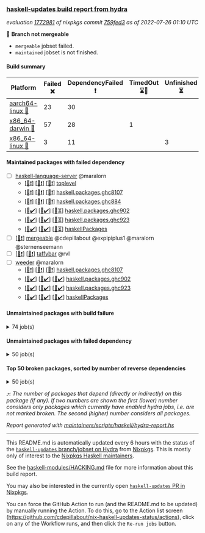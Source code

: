 ### [haskell-updates build report from hydra](https://hydra.nixos.org/jobset/nixpkgs/haskell-updates)
*evaluation [1772981](https://hydra.nixos.org/eval/1772981) of nixpkgs commit [759fed3](https://github.com/NixOS/nixpkgs/commits/759fed34c0edd7749d394534a5bd1a7f5f8ff9f7) as of 2022-07-26 01:10 UTC*

:red_circle: **Branch not mergeable**
  * `mergeable` jobset failed.
  * `maintained` jobset is not finished.

#### Build summary

 | Platform | Failed :x: | DependencyFailed :heavy_exclamation_mark: | TimedOut :hourglass::no_entry_sign: | Unfinished :hourglass_flowing_sand: | Success :heavy_check_mark: | 
 | --- | --- | --- | --- | --- | --- | 
 | [aarch64-linux :iphone:](https://hydra.nixos.org/eval/1772981?filter=.aarch64-linux) | 23 | 30 |  |  | 6320 | 
 | [x86_64-darwin :apple:](https://hydra.nixos.org/eval/1772981?filter=.x86_64-darwin) | 57 | 28 | 1 |  | 6230 | 
 | [x86_64-linux :penguin:](https://hydra.nixos.org/eval/1772981?filter=.x86_64-linux) | 3 | 11 |  | 3 | 6391 | 
#### Maintained packages with failed dependency
- [ ] [haskell-language-server](https://hydra.nixos.org/eval/1772981?filter=haskell-language-server) @maralorn
  - [[:iphone::heavy_exclamation_mark:]](https://hydra.nixos.org/build/185060443) [[:apple::heavy_exclamation_mark:]](https://hydra.nixos.org/build/185060160) [[:penguin::heavy_exclamation_mark:]](https://hydra.nixos.org/build/185232062) [toplevel](https://hydra.nixos.org/eval/1772981?filter=haskell-language-server)
  - [[:iphone::heavy_exclamation_mark:]](https://hydra.nixos.org/build/185060623) [[:apple::heavy_exclamation_mark:]](https://hydra.nixos.org/build/185060091) [[:penguin::heavy_exclamation_mark:]](https://hydra.nixos.org/build/185232065) [haskell.packages.ghc8107](https://hydra.nixos.org/eval/1772981?filter=haskell.packages.ghc8107.haskell-language-server)
  - [[:iphone::heavy_exclamation_mark:]](https://hydra.nixos.org/build/185060070) [[:apple::heavy_exclamation_mark:]](https://hydra.nixos.org/build/185060086) [[:penguin::heavy_exclamation_mark:]](https://hydra.nixos.org/build/185232063) [haskell.packages.ghc884](https://hydra.nixos.org/eval/1772981?filter=haskell.packages.ghc884.haskell-language-server)
  - [[:iphone::heavy_check_mark:]](https://hydra.nixos.org/build/185060556) [[:apple::heavy_check_mark:]](https://hydra.nixos.org/build/185060280) [[:penguin::hourglass_flowing_sand:]](https://hydra.nixos.org/build/185232070) [haskell.packages.ghc902](https://hydra.nixos.org/eval/1772981?filter=haskell.packages.ghc902.haskell-language-server)
  - [[:iphone::heavy_check_mark:]](https://hydra.nixos.org/build/185060247) [[:apple::heavy_check_mark:]](https://hydra.nixos.org/build/185060106) [[:penguin::hourglass_flowing_sand:]](https://hydra.nixos.org/build/185232069) [haskell.packages.ghc923](https://hydra.nixos.org/eval/1772981?filter=haskell.packages.ghc923.haskell-language-server)
  - [[:iphone::heavy_check_mark:]](https://hydra.nixos.org/build/185060254) [[:apple::heavy_check_mark:]](https://hydra.nixos.org/build/185060650) [[:penguin::hourglass_flowing_sand:]](https://hydra.nixos.org/build/185232068) [haskellPackages](https://hydra.nixos.org/eval/1772981?filter=haskellPackages.haskell-language-server)
- [ ] [[:penguin::heavy_exclamation_mark:]](https://hydra.nixos.org/build/185232064) [mergeable](https://hydra.nixos.org/eval/1772981?filter=mergeable) @cdepillabout @expipiplus1 @maralorn @sternenseemann
- [ ] [[:iphone::heavy_exclamation_mark:]](https://hydra.nixos.org/build/185060416) [[:penguin::heavy_exclamation_mark:]](https://hydra.nixos.org/build/185060194) [taffybar](https://hydra.nixos.org/eval/1772981?filter=taffybar) @rvl
- [ ] [weeder](https://hydra.nixos.org/eval/1772981?filter=weeder) @maralorn
  - [[:iphone::heavy_exclamation_mark:]](https://hydra.nixos.org/build/185060152) [[:apple::heavy_exclamation_mark:]](https://hydra.nixos.org/build/185060063) [[:penguin::heavy_exclamation_mark:]](https://hydra.nixos.org/build/185060555) [haskell.packages.ghc8107](https://hydra.nixos.org/eval/1772981?filter=haskell.packages.ghc8107.weeder)
  - [[:iphone::heavy_check_mark:]](https://hydra.nixos.org/build/185060529) [[:apple::heavy_check_mark:]](https://hydra.nixos.org/build/185060516) [[:penguin::heavy_check_mark:]](https://hydra.nixos.org/build/185060320) [haskell.packages.ghc902](https://hydra.nixos.org/eval/1772981?filter=haskell.packages.ghc902.weeder)
  - [[:iphone::heavy_check_mark:]](https://hydra.nixos.org/build/185060512) [[:apple::heavy_check_mark:]](https://hydra.nixos.org/build/185060044) [[:penguin::heavy_check_mark:]](https://hydra.nixos.org/build/185060257) [haskell.packages.ghc923](https://hydra.nixos.org/eval/1772981?filter=haskell.packages.ghc923.weeder)
  - [[:iphone::heavy_check_mark:]](https://hydra.nixos.org/build/185060197) [[:apple::heavy_check_mark:]](https://hydra.nixos.org/build/185060276) [[:penguin::heavy_check_mark:]](https://hydra.nixos.org/build/185060541) [haskellPackages](https://hydra.nixos.org/eval/1772981?filter=haskellPackages.weeder)
#### Unmaintained packages with build failure
<details><summary>74 job(s) </summary>

- [ ] [[:iphone::heavy_check_mark:]](https://hydra.nixos.org/build/184533745) [[:apple::x:]](https://hydra.nixos.org/build/184523330) [[:penguin::heavy_check_mark:]](https://hydra.nixos.org/build/184525895) [haskellPackages.di-core](https://hydra.nixos.org/eval/1772981?filter=haskellPackages.di-core)  :arrow_heading_up: 8 | 11
- [ ] [[:iphone::x:]](https://hydra.nixos.org/build/184882668) [[:apple::x:]](https://hydra.nixos.org/build/184883030) [[:penguin::x:]](https://hydra.nixos.org/build/184882965) [haskellPackages.Spock-core](https://hydra.nixos.org/eval/1772981?filter=haskellPackages.Spock-core)  :arrow_heading_up: 6 | 11
- [ ] [[:iphone::x:]](https://hydra.nixos.org/build/184520142) [[:apple::heavy_check_mark:]](https://hydra.nixos.org/build/184517747) [[:penguin::heavy_check_mark:]](https://hydra.nixos.org/build/184521861) [haskellPackages.OrderedBits](https://hydra.nixos.org/eval/1772981?filter=haskellPackages.OrderedBits)  :arrow_heading_up: 5 | 36
- [ ] [[:iphone::heavy_check_mark:]](https://hydra.nixos.org/build/184520508) [[:apple::x:]](https://hydra.nixos.org/build/184517821) [[:penguin::heavy_check_mark:]](https://hydra.nixos.org/build/184525846) [haskellPackages.zip](https://hydra.nixos.org/eval/1772981?filter=haskellPackages.zip)  :arrow_heading_up: 5 | 11
- [ ] [[:iphone::x:]](https://hydra.nixos.org/build/184527223) [[:apple::heavy_check_mark:]](https://hydra.nixos.org/build/184530624) [[:penguin::heavy_check_mark:]](https://hydra.nixos.org/build/184531912) [haskellPackages.hw-json-simd](https://hydra.nixos.org/eval/1772981?filter=haskellPackages.hw-json-simd)  :arrow_heading_up: 2 | 8
- [ ] [[:iphone::x:]](https://hydra.nixos.org/build/184523418) [[:apple::heavy_check_mark:]](https://hydra.nixos.org/build/184522611) [[:penguin::heavy_check_mark:]](https://hydra.nixos.org/build/184526811) [haskellPackages.hw-simd](https://hydra.nixos.org/eval/1772981?filter=haskellPackages.hw-simd)  :arrow_heading_up: 2 | 8
- [ ] [[:iphone::x:]](https://hydra.nixos.org/build/184882427) [[:apple::x:]](https://hydra.nixos.org/build/184882052) [[:penguin::heavy_check_mark:]](https://hydra.nixos.org/build/184882016) [haskellPackages.quic](https://hydra.nixos.org/eval/1772981?filter=haskellPackages.quic)  :arrow_heading_up: 2 | 2
- [ ] [[:iphone::x:]](https://hydra.nixos.org/build/184535218) [[:apple::heavy_check_mark:]](https://hydra.nixos.org/build/184521799) [[:penguin::heavy_check_mark:]](https://hydra.nixos.org/build/184536111) [haskellPackages.freetype2](https://hydra.nixos.org/eval/1772981?filter=haskellPackages.freetype2)  :arrow_heading_up: 1 | 8
- [ ] [[:iphone::x:]](https://hydra.nixos.org/build/184520983) [[:apple::heavy_check_mark:]](https://hydra.nixos.org/build/184526911) [[:penguin::heavy_check_mark:]](https://hydra.nixos.org/build/184534592) [haskellPackages.long-double](https://hydra.nixos.org/eval/1772981?filter=haskellPackages.long-double)  :arrow_heading_up: 1 | 2
- [ ] [[:iphone::x:]](https://hydra.nixos.org/build/184535658) [[:apple::x:]](https://hydra.nixos.org/build/184524859) [[:penguin::heavy_check_mark:]](https://hydra.nixos.org/build/184518152) [haskellPackages.easytensor](https://hydra.nixos.org/eval/1772981?filter=haskellPackages.easytensor)  :arrow_heading_up: 1 | 1
- [ ] [[:iphone::x:]](https://hydra.nixos.org/build/184527064) [[:apple::heavy_check_mark:]](https://hydra.nixos.org/build/184520065) [[:penguin::heavy_check_mark:]](https://hydra.nixos.org/build/184535245) [haskellPackages.nlopt-haskell](https://hydra.nixos.org/eval/1772981?filter=haskellPackages.nlopt-haskell)  :arrow_heading_up: 1 | 1
- [ ] [[:iphone::heavy_check_mark:]](https://hydra.nixos.org/build/184882213) [[:apple::x:]](https://hydra.nixos.org/build/184882925) [[:penguin::heavy_check_mark:]](https://hydra.nixos.org/build/184882570) [haskellPackages.sequence-formats](https://hydra.nixos.org/eval/1772981?filter=haskellPackages.sequence-formats)  :arrow_heading_up: 1 | 1
- [ ] [[:iphone::x:]](https://hydra.nixos.org/build/184520791) [[:apple::heavy_check_mark:]](https://hydra.nixos.org/build/184520035) [[:penguin::heavy_check_mark:]](https://hydra.nixos.org/build/184525837) [haskellPackages.swisstable](https://hydra.nixos.org/eval/1772981?filter=haskellPackages.swisstable)  :arrow_heading_up: 1 | 1
- [ ] [[:iphone::x:]](https://hydra.nixos.org/build/184530498) [[:apple::heavy_check_mark:]](https://hydra.nixos.org/build/184529627) [[:penguin::heavy_check_mark:]](https://hydra.nixos.org/build/184517810) [haskellPackages.unicode-properties](https://hydra.nixos.org/eval/1772981?filter=haskellPackages.unicode-properties)  :arrow_heading_up: 1 | 1
- [ ] [[:iphone::x:]](https://hydra.nixos.org/build/184529382) [[:apple::heavy_check_mark:]](https://hydra.nixos.org/build/184533091) [[:penguin::heavy_check_mark:]](https://hydra.nixos.org/build/184532999) [haskellPackages.flatparse](https://hydra.nixos.org/eval/1772981?filter=haskellPackages.flatparse)  :arrow_heading_up: 0 | 7
- [ ] [[:iphone::heavy_check_mark:]](https://hydra.nixos.org/build/184531753) [[:apple::x:]](https://hydra.nixos.org/build/184529285) [[:penguin::heavy_check_mark:]](https://hydra.nixos.org/build/184535384) [haskellPackages.PyF](https://hydra.nixos.org/eval/1772981?filter=haskellPackages.PyF)  :arrow_heading_up: 0 | 4
- [ ] [[:iphone::heavy_check_mark:]](https://hydra.nixos.org/build/184526463) [[:apple::x:]](https://hydra.nixos.org/build/184527023) [[:penguin::heavy_check_mark:]](https://hydra.nixos.org/build/184536697) [haskellPackages.hmidi](https://hydra.nixos.org/eval/1772981?filter=haskellPackages.hmidi)  :arrow_heading_up: 0 | 4
- [ ] [[:iphone::heavy_check_mark:]](https://hydra.nixos.org/build/184536795) [[:apple::x:]](https://hydra.nixos.org/build/184520017) [[:penguin::heavy_check_mark:]](https://hydra.nixos.org/build/184520746) [haskellPackages.posix-socket](https://hydra.nixos.org/eval/1772981?filter=haskellPackages.posix-socket)  :arrow_heading_up: 0 | 2
- [ ] [[:iphone::heavy_check_mark:]](https://hydra.nixos.org/build/185060336) [[:apple::x:]](https://hydra.nixos.org/build/185060244) [[:penguin::heavy_check_mark:]](https://hydra.nixos.org/build/185060287) [haskellPackages.gi-gdkx11](https://hydra.nixos.org/eval/1772981?filter=haskellPackages.gi-gdkx11)  :arrow_heading_up: 0 | 1
- [ ] [[:iphone::heavy_check_mark:]](https://hydra.nixos.org/build/184533916) [[:apple::x:]](https://hydra.nixos.org/build/184523994) [[:penguin::heavy_check_mark:]](https://hydra.nixos.org/build/184534723) [haskellPackages.hamid](https://hydra.nixos.org/eval/1772981?filter=haskellPackages.hamid)  :arrow_heading_up: 0 | 1
- [ ] [[:iphone::x:]](https://hydra.nixos.org/build/184882719) [[:apple::x:]](https://hydra.nixos.org/build/184882233) [[:penguin::x:]](https://hydra.nixos.org/build/184882950) [haskellPackages.hasql-dynamic-statements](https://hydra.nixos.org/eval/1772981?filter=haskellPackages.hasql-dynamic-statements)  :arrow_heading_up: 0 | 1
- [ ] [[:iphone::heavy_check_mark:]](https://hydra.nixos.org/build/184525066) [[:apple::x:]](https://hydra.nixos.org/build/184524742) [[:penguin::heavy_check_mark:]](https://hydra.nixos.org/build/184522115) [haskellPackages.hmatrix-morpheus](https://hydra.nixos.org/eval/1772981?filter=haskellPackages.hmatrix-morpheus)  :arrow_heading_up: 0 | 1
- [ ] [[:iphone::heavy_check_mark:]](https://hydra.nixos.org/build/184523006) [[:apple::x:]](https://hydra.nixos.org/build/184528416) [[:penguin::heavy_check_mark:]](https://hydra.nixos.org/build/184535495) [haskellPackages.huckleberry](https://hydra.nixos.org/eval/1772981?filter=haskellPackages.huckleberry)  :arrow_heading_up: 0 | 1
- [ ] [[:iphone::heavy_check_mark:]](https://hydra.nixos.org/build/184522410) [[:apple::x:]](https://hydra.nixos.org/build/184522125) [[:penguin::heavy_check_mark:]](https://hydra.nixos.org/build/184531242) [haskellPackages.openal-ffi](https://hydra.nixos.org/eval/1772981?filter=haskellPackages.openal-ffi)  :arrow_heading_up: 0 | 1
- [ ] [[:iphone::x:]](https://hydra.nixos.org/build/184521292) [[:apple::heavy_check_mark:]](https://hydra.nixos.org/build/184524400) [[:penguin::heavy_check_mark:]](https://hydra.nixos.org/build/184525263) [haskellPackages.picosat](https://hydra.nixos.org/eval/1772981?filter=haskellPackages.picosat)  :arrow_heading_up: 0 | 1
- [ ] [[:iphone::heavy_check_mark:]](https://hydra.nixos.org/build/184526493) [[:apple::x:]](https://hydra.nixos.org/build/184519127) [[:penguin::heavy_check_mark:]](https://hydra.nixos.org/build/184528507) [haskellPackages.select](https://hydra.nixos.org/eval/1772981?filter=haskellPackages.select)  :arrow_heading_up: 0 | 1
- [ ] [[:iphone::heavy_check_mark:]](https://hydra.nixos.org/build/184527909) [[:apple::x:]](https://hydra.nixos.org/build/184519864) [[:penguin::heavy_check_mark:]](https://hydra.nixos.org/build/184528259) [haskellPackages.sysinfo](https://hydra.nixos.org/eval/1772981?filter=haskellPackages.sysinfo)  :arrow_heading_up: 0 | 1
- [ ] [[:iphone::heavy_check_mark:]](https://hydra.nixos.org/build/184530526) [[:apple::x:]](https://hydra.nixos.org/build/184533089) [[:penguin::heavy_check_mark:]](https://hydra.nixos.org/build/184536207) [haskellPackages.FractalArt](https://hydra.nixos.org/eval/1772981?filter=haskellPackages.FractalArt) 
- [ ] [[:iphone::x:]](https://hydra.nixos.org/build/184525037) [[:apple::heavy_check_mark:]](https://hydra.nixos.org/build/184528211) [[:penguin::heavy_check_mark:]](https://hydra.nixos.org/build/184521784) [haskellPackages.HsASA](https://hydra.nixos.org/eval/1772981?filter=haskellPackages.HsASA) 
- [ ] [[:iphone::heavy_check_mark:]](https://hydra.nixos.org/build/184524347) [[:apple::x:]](https://hydra.nixos.org/build/184517908) [[:penguin::heavy_check_mark:]](https://hydra.nixos.org/build/184522627) [haskellPackages.chiphunk](https://hydra.nixos.org/eval/1772981?filter=haskellPackages.chiphunk) 
- [ ] [[:iphone::x:]](https://hydra.nixos.org/build/184520594) [[:apple::heavy_check_mark:]](https://hydra.nixos.org/build/184531984) [[:penguin::heavy_check_mark:]](https://hydra.nixos.org/build/184531185) [haskellPackages.comfort-fftw](https://hydra.nixos.org/eval/1772981?filter=haskellPackages.comfort-fftw) 
- [ ] [[:iphone::heavy_check_mark:]](https://hydra.nixos.org/build/184519552) [[:apple::x:]](https://hydra.nixos.org/build/184534865) [[:penguin::heavy_check_mark:]](https://hydra.nixos.org/build/184534271) [haskellPackages.diskhash](https://hydra.nixos.org/eval/1772981?filter=haskellPackages.diskhash) 
- [ ] [[:iphone::heavy_check_mark:]](https://hydra.nixos.org/build/185060410) [[:apple::x:]](https://hydra.nixos.org/build/185060602) [[:penguin::heavy_check_mark:]](https://hydra.nixos.org/build/185060239) [haskellPackages.epub-tools](https://hydra.nixos.org/eval/1772981?filter=haskellPackages.epub-tools) 
- [ ] [[:iphone::heavy_check_mark:]](https://hydra.nixos.org/build/184529758) [[:apple::x:]](https://hydra.nixos.org/build/184534759) [[:penguin::heavy_check_mark:]](https://hydra.nixos.org/build/184535503) [haskellPackages.fudgets](https://hydra.nixos.org/eval/1772981?filter=haskellPackages.fudgets) 
- [ ] [[:iphone::heavy_check_mark:]](https://hydra.nixos.org/build/184529230) [[:apple::x:]](https://hydra.nixos.org/build/184531888) [[:penguin::heavy_check_mark:]](https://hydra.nixos.org/build/184521765) [haskellPackages.gerrit](https://hydra.nixos.org/eval/1772981?filter=haskellPackages.gerrit) 
- [ ] [[:iphone::heavy_check_mark:]](https://hydra.nixos.org/build/184524077) [[:apple::x:]](https://hydra.nixos.org/build/184525167) [[:penguin::heavy_check_mark:]](https://hydra.nixos.org/build/184527915) [haskellPackages.ghc-gc-hook](https://hydra.nixos.org/eval/1772981?filter=haskellPackages.ghc-gc-hook) 
- [ ] [[:apple::x:]](https://hydra.nixos.org/build/185060459) [haskellPackages.gi-gtkosxapplication](https://hydra.nixos.org/eval/1772981?filter=haskellPackages.gi-gtkosxapplication) 
- [ ] [[:iphone::x:]](https://hydra.nixos.org/build/184518092) [[:penguin::heavy_check_mark:]](https://hydra.nixos.org/build/184534398) [haskellPackages.gnome-keyring](https://hydra.nixos.org/eval/1772981?filter=haskellPackages.gnome-keyring) 
- [ ] [[:apple::x:]](https://hydra.nixos.org/build/184527085) [haskellPackages.gtk-mac-integration](https://hydra.nixos.org/eval/1772981?filter=haskellPackages.gtk-mac-integration) 
- [ ] [[:iphone::heavy_check_mark:]](https://hydra.nixos.org/build/184529980) [[:apple::x:]](https://hydra.nixos.org/build/184529366) [[:penguin::heavy_check_mark:]](https://hydra.nixos.org/build/184518402) [haskellPackages.gtk-traymanager](https://hydra.nixos.org/eval/1772981?filter=haskellPackages.gtk-traymanager) 
- [ ] [[:apple::x:]](https://hydra.nixos.org/build/184523845) [haskellPackages.gtk3-mac-integration](https://hydra.nixos.org/eval/1772981?filter=haskellPackages.gtk3-mac-integration) 
- [ ] [[:iphone::heavy_check_mark:]](https://hydra.nixos.org/build/184523214) [[:apple::x:]](https://hydra.nixos.org/build/184522521) [[:penguin::heavy_check_mark:]](https://hydra.nixos.org/build/184520671) [haskellPackages.hid](https://hydra.nixos.org/eval/1772981?filter=haskellPackages.hid) 
- [ ] [[:iphone::heavy_check_mark:]](https://hydra.nixos.org/build/185060362) [[:apple::x:]](https://hydra.nixos.org/build/185060038) [[:penguin::heavy_check_mark:]](https://hydra.nixos.org/build/185060474) [haskellPackages.highlight](https://hydra.nixos.org/eval/1772981?filter=haskellPackages.highlight) 
- [ ] [[:iphone::heavy_check_mark:]](https://hydra.nixos.org/build/184534355) [[:apple::x:]](https://hydra.nixos.org/build/184529070) [[:penguin::heavy_check_mark:]](https://hydra.nixos.org/build/184534902) [haskellPackages.hinotify-conduit](https://hydra.nixos.org/eval/1772981?filter=haskellPackages.hinotify-conduit) 
- [ ] [[:iphone::heavy_check_mark:]](https://hydra.nixos.org/build/184535586) [[:apple::x:]](https://hydra.nixos.org/build/184525054) [[:penguin::heavy_check_mark:]](https://hydra.nixos.org/build/184530645) [haskellPackages.hsshellscript](https://hydra.nixos.org/eval/1772981?filter=haskellPackages.hsshellscript) 
- [ ] [[:iphone::heavy_check_mark:]](https://hydra.nixos.org/build/184520050) [[:apple::x:]](https://hydra.nixos.org/build/184528939) [[:penguin::heavy_check_mark:]](https://hydra.nixos.org/build/184532014) [haskellPackages.hssourceinfo](https://hydra.nixos.org/eval/1772981?filter=haskellPackages.hssourceinfo) 
- [ ] [[:iphone::heavy_check_mark:]](https://hydra.nixos.org/build/184532059) [[:apple::x:]](https://hydra.nixos.org/build/184523761) [[:penguin::heavy_check_mark:]](https://hydra.nixos.org/build/184518478) [haskellPackages.interprocess](https://hydra.nixos.org/eval/1772981?filter=haskellPackages.interprocess) 
- [ ] [[:iphone::heavy_check_mark:]](https://hydra.nixos.org/build/184535422) [[:apple::x:]](https://hydra.nixos.org/build/184523190) [[:penguin::heavy_check_mark:]](https://hydra.nixos.org/build/184534635) [haskellPackages.ipcvar](https://hydra.nixos.org/eval/1772981?filter=haskellPackages.ipcvar) 
- [ ] [[:iphone::x:]](https://hydra.nixos.org/build/184530299) [[:apple::heavy_check_mark:]](https://hydra.nixos.org/build/184534572) [[:penguin::heavy_check_mark:]](https://hydra.nixos.org/build/184530403) [haskellPackages.jammittools](https://hydra.nixos.org/eval/1772981?filter=haskellPackages.jammittools) 
- [ ] [[:apple::x:]](https://hydra.nixos.org/build/184528755) [haskellPackages.kqueue](https://hydra.nixos.org/eval/1772981?filter=haskellPackages.kqueue) 
- [ ] [[:iphone::heavy_check_mark:]](https://hydra.nixos.org/build/184525385) [[:apple::x:]](https://hydra.nixos.org/build/184529277) [[:penguin::heavy_check_mark:]](https://hydra.nixos.org/build/184536532) [haskellPackages.linux-framebuffer](https://hydra.nixos.org/eval/1772981?filter=haskellPackages.linux-framebuffer) 
- [ ] [[:iphone::heavy_check_mark:]](https://hydra.nixos.org/build/184527703) [[:apple::x:]](https://hydra.nixos.org/build/184525760) [[:penguin::heavy_check_mark:]](https://hydra.nixos.org/build/184528641) [haskellPackages.mediawiki2latex](https://hydra.nixos.org/eval/1772981?filter=haskellPackages.mediawiki2latex) 
- [ ] [[:iphone::heavy_check_mark:]](https://hydra.nixos.org/build/184530854) [[:apple::x:]](https://hydra.nixos.org/build/184531427) [[:penguin::heavy_check_mark:]](https://hydra.nixos.org/build/184518055) [haskellPackages.memfd](https://hydra.nixos.org/eval/1772981?filter=haskellPackages.memfd) 
- [ ] [[:iphone::heavy_check_mark:]](https://hydra.nixos.org/build/184524879) [[:apple::x:]](https://hydra.nixos.org/build/184526652) [[:penguin::heavy_check_mark:]](https://hydra.nixos.org/build/184526003) [haskellPackages.mercury-api](https://hydra.nixos.org/eval/1772981?filter=haskellPackages.mercury-api) 
- [ ] [[:iphone::heavy_check_mark:]](https://hydra.nixos.org/build/184518065) [[:apple::x:]](https://hydra.nixos.org/build/184526984) [[:penguin::heavy_check_mark:]](https://hydra.nixos.org/build/184518350) [haskellPackages.nano-cryptr](https://hydra.nixos.org/eval/1772981?filter=haskellPackages.nano-cryptr) 
- [ ] [[:iphone::heavy_check_mark:]](https://hydra.nixos.org/build/184882930) [[:apple::x:]](https://hydra.nixos.org/build/184882657) [[:penguin::heavy_check_mark:]](https://hydra.nixos.org/build/184882396) [haskellPackages.persistent-pagination](https://hydra.nixos.org/eval/1772981?filter=haskellPackages.persistent-pagination) 
- [ ] [[:iphone::x:]](https://hydra.nixos.org/build/184883249) [[:apple::x:]](https://hydra.nixos.org/build/184882174) [[:penguin::x:]](https://hydra.nixos.org/build/184882848) [haskellPackages.persistent-stm](https://hydra.nixos.org/eval/1772981?filter=haskellPackages.persistent-stm) 
- [ ] [[:iphone::heavy_check_mark:]](https://hydra.nixos.org/build/185060113) [[:apple::x:]](https://hydra.nixos.org/build/185060430) [[:penguin::heavy_check_mark:]](https://hydra.nixos.org/build/185060340) [haskellPackages.phatsort](https://hydra.nixos.org/eval/1772981?filter=haskellPackages.phatsort) 
- [ ] [[:iphone::heavy_check_mark:]](https://hydra.nixos.org/build/184533650) [[:apple::x:]](https://hydra.nixos.org/build/184525129) [[:penguin::heavy_check_mark:]](https://hydra.nixos.org/build/184520759) [haskellPackages.ping-wrapper](https://hydra.nixos.org/eval/1772981?filter=haskellPackages.ping-wrapper) 
- [ ] [[:iphone::heavy_check_mark:]](https://hydra.nixos.org/build/184535488) [[:apple::x:]](https://hydra.nixos.org/build/184535546) [[:penguin::heavy_check_mark:]](https://hydra.nixos.org/build/184532415) [haskellPackages.posix-timer](https://hydra.nixos.org/eval/1772981?filter=haskellPackages.posix-timer) 
- [ ] [[:iphone::heavy_check_mark:]](https://hydra.nixos.org/build/184520655) [[:apple::x:]](https://hydra.nixos.org/build/184532504) [[:penguin::heavy_check_mark:]](https://hydra.nixos.org/build/184522191) [haskellPackages.pthread](https://hydra.nixos.org/eval/1772981?filter=haskellPackages.pthread) 
- [ ] [[:iphone::heavy_check_mark:]](https://hydra.nixos.org/build/184882662) [[:apple::x:]](https://hydra.nixos.org/build/184881992) [[:penguin::heavy_check_mark:]](https://hydra.nixos.org/build/184882445) [haskellPackages.reserve](https://hydra.nixos.org/eval/1772981?filter=haskellPackages.reserve) 
- [ ] [[:iphone::x:]](https://hydra.nixos.org/build/184522922) [[:apple::heavy_check_mark:]](https://hydra.nixos.org/build/184532702) [[:penguin::heavy_check_mark:]](https://hydra.nixos.org/build/184530166) [haskellPackages.risc386](https://hydra.nixos.org/eval/1772981?filter=haskellPackages.risc386) 
- [ ] [[:iphone::heavy_check_mark:]](https://hydra.nixos.org/build/184527238) [[:apple::x:]](https://hydra.nixos.org/build/184534038) [[:penguin::heavy_check_mark:]](https://hydra.nixos.org/build/184524225) [haskellPackages.sfml-audio](https://hydra.nixos.org/eval/1772981?filter=haskellPackages.sfml-audio) 
- [ ] [[:iphone::heavy_check_mark:]](https://hydra.nixos.org/build/184525803) [[:apple::x:]](https://hydra.nixos.org/build/184521262) [[:penguin::heavy_check_mark:]](https://hydra.nixos.org/build/184527151) [haskellPackages.shared-memory](https://hydra.nixos.org/eval/1772981?filter=haskellPackages.shared-memory) 
- [ ] [[:iphone::heavy_check_mark:]](https://hydra.nixos.org/build/184534156) [[:apple::x:]](https://hydra.nixos.org/build/184525254) [[:penguin::heavy_check_mark:]](https://hydra.nixos.org/build/184534328) [haskellPackages.skews](https://hydra.nixos.org/eval/1772981?filter=haskellPackages.skews) 
- [ ] [[:iphone::x:]](https://hydra.nixos.org/build/184521760) [[:apple::x:]](https://hydra.nixos.org/build/184527336) [[:penguin::heavy_check_mark:]](https://hydra.nixos.org/build/184529119) [haskellPackages.slugify](https://hydra.nixos.org/eval/1772981?filter=haskellPackages.slugify) 
- [ ] [[:iphone::heavy_check_mark:]](https://hydra.nixos.org/build/184519012) [[:apple::x:]](https://hydra.nixos.org/build/184531416) [[:penguin::heavy_check_mark:]](https://hydra.nixos.org/build/184528532) [haskellPackages.tailfile-hinotify](https://hydra.nixos.org/eval/1772981?filter=haskellPackages.tailfile-hinotify) 
- [ ] [[:iphone::x:]](https://hydra.nixos.org/build/184531197) [[:apple::heavy_check_mark:]](https://hydra.nixos.org/build/184534864) [[:penguin::heavy_check_mark:]](https://hydra.nixos.org/build/184526408) [haskellPackages.wiringPi](https://hydra.nixos.org/eval/1772981?filter=haskellPackages.wiringPi) 
- [ ] [[:iphone::x:]](https://hydra.nixos.org/build/184527192) [[:apple::heavy_check_mark:]](https://hydra.nixos.org/build/184531680) [[:penguin::heavy_check_mark:]](https://hydra.nixos.org/build/184523416) [haskellPackages.x86-64bit](https://hydra.nixos.org/eval/1772981?filter=haskellPackages.x86-64bit) 
- [ ] [[:iphone::heavy_check_mark:]](https://hydra.nixos.org/build/184531459) [[:apple::x:]](https://hydra.nixos.org/build/184532712) [[:penguin::heavy_check_mark:]](https://hydra.nixos.org/build/184517882) [haskellPackages.xmonad-utils](https://hydra.nixos.org/eval/1772981?filter=haskellPackages.xmonad-utils) 
- [ ] [[:iphone::heavy_check_mark:]](https://hydra.nixos.org/build/184522751) [[:apple::x:]](https://hydra.nixos.org/build/184527292) [[:penguin::heavy_check_mark:]](https://hydra.nixos.org/build/184533651) [haskellPackages.yoga](https://hydra.nixos.org/eval/1772981?filter=haskellPackages.yoga) 
- [ ] [[:iphone::heavy_check_mark:]](https://hydra.nixos.org/build/184530633) [[:apple::x:]](https://hydra.nixos.org/build/184536369) [[:penguin::heavy_check_mark:]](https://hydra.nixos.org/build/184530896) [haskellPackages.zot](https://hydra.nixos.org/eval/1772981?filter=haskellPackages.zot) 
- [ ] [[:iphone::heavy_check_mark:]](https://hydra.nixos.org/build/184525620) [[:apple::x:]](https://hydra.nixos.org/build/184525778) [[:penguin::heavy_check_mark:]](https://hydra.nixos.org/build/184536251) [haskellPackages.zxcvbn-c](https://hydra.nixos.org/eval/1772981?filter=haskellPackages.zxcvbn-c) 
</details>

#### Unmaintained packages with failed dependency
<details><summary>50 job(s) </summary>

- [ ] [[:iphone::heavy_check_mark:]](https://hydra.nixos.org/build/184517338) [[:apple::heavy_exclamation_mark:]](https://hydra.nixos.org/build/184521184) [[:penguin::heavy_check_mark:]](https://hydra.nixos.org/build/184534704) [haskellPackages.di-handle](https://hydra.nixos.org/eval/1772981?filter=haskellPackages.di-handle)  :arrow_heading_up: 6 | 9
- [ ] [[:iphone::heavy_check_mark:]](https://hydra.nixos.org/build/184531388) [[:apple::heavy_exclamation_mark:]](https://hydra.nixos.org/build/184518811) [[:penguin::heavy_check_mark:]](https://hydra.nixos.org/build/184535748) [haskellPackages.di-monad](https://hydra.nixos.org/eval/1772981?filter=haskellPackages.di-monad)  :arrow_heading_up: 6 | 9
- [ ] [[:iphone::heavy_check_mark:]](https://hydra.nixos.org/build/184521757) [[:apple::heavy_exclamation_mark:]](https://hydra.nixos.org/build/184532478) [[:penguin::heavy_check_mark:]](https://hydra.nixos.org/build/184522886) [haskellPackages.di-df1](https://hydra.nixos.org/eval/1772981?filter=haskellPackages.di-df1)  :arrow_heading_up: 5 | 8
- [ ] [[:iphone::heavy_exclamation_mark:]](https://hydra.nixos.org/build/184881949) [[:apple::heavy_check_mark:]](https://hydra.nixos.org/build/184883171) [[:penguin::heavy_check_mark:]](https://hydra.nixos.org/build/184881785) [haskellPackages.PrimitiveArray](https://hydra.nixos.org/eval/1772981?filter=haskellPackages.PrimitiveArray)  :arrow_heading_up: 4 | 35
- [ ] [[:iphone::heavy_check_mark:]](https://hydra.nixos.org/build/184521022) [[:apple::heavy_exclamation_mark:]](https://hydra.nixos.org/build/184533861) [[:penguin::heavy_check_mark:]](https://hydra.nixos.org/build/184530746) [haskellPackages.xlsx](https://hydra.nixos.org/eval/1772981?filter=haskellPackages.xlsx)  :arrow_heading_up: 4 | 6
- [ ] [[:iphone::heavy_exclamation_mark:]](https://hydra.nixos.org/build/184882242) [[:apple::heavy_check_mark:]](https://hydra.nixos.org/build/184881883) [[:penguin::heavy_check_mark:]](https://hydra.nixos.org/build/184882361) [haskellPackages.BiobaseTypes](https://hydra.nixos.org/eval/1772981?filter=haskellPackages.BiobaseTypes)  :arrow_heading_up: 3 | 21
- [ ] [[:iphone::heavy_exclamation_mark:]](https://hydra.nixos.org/build/184882778) [[:apple::heavy_exclamation_mark:]](https://hydra.nixos.org/build/184883089) [[:penguin::heavy_exclamation_mark:]](https://hydra.nixos.org/build/184882496) [haskellPackages.Spock](https://hydra.nixos.org/eval/1772981?filter=haskellPackages.Spock)  :arrow_heading_up: 3 | 7
- [ ] [[:iphone::heavy_check_mark:]](https://hydra.nixos.org/build/184882477) [[:apple::heavy_exclamation_mark:]](https://hydra.nixos.org/build/184881838) [[:penguin::heavy_check_mark:]](https://hydra.nixos.org/build/184882718) [haskellPackages.cointracking-imports](https://hydra.nixos.org/eval/1772981?filter=haskellPackages.cointracking-imports)  :arrow_heading_up: 2 | 2
- [ ] [[:iphone::heavy_exclamation_mark:]](https://hydra.nixos.org/build/184883163) [[:apple::heavy_check_mark:]](https://hydra.nixos.org/build/184882132) [[:penguin::heavy_check_mark:]](https://hydra.nixos.org/build/184883113) [haskellPackages.BiobaseENA](https://hydra.nixos.org/eval/1772981?filter=haskellPackages.BiobaseENA)  :arrow_heading_up: 1 | 18
- [ ] [[:iphone::heavy_check_mark:]](https://hydra.nixos.org/build/184530556) [[:apple::heavy_exclamation_mark:]](https://hydra.nixos.org/build/184519077) [[:penguin::heavy_check_mark:]](https://hydra.nixos.org/build/184519310) [haskellPackages.di-polysemy](https://hydra.nixos.org/eval/1772981?filter=haskellPackages.di-polysemy)  :arrow_heading_up: 1 | 4
- [ ] [hoogle](https://hydra.nixos.org/eval/1772981?filter=hoogle)  :arrow_heading_up: 1 | 3
  - [[:iphone::heavy_check_mark:]](https://hydra.nixos.org/build/184882819) [[:apple::heavy_check_mark:]](https://hydra.nixos.org/build/184882266) [[:penguin::heavy_check_mark:]](https://hydra.nixos.org/build/184882257) [haskell.packages.ghc8107](https://hydra.nixos.org/eval/1772981?filter=haskell.packages.ghc8107.hoogle)
  - [[:iphone::heavy_check_mark:]](https://hydra.nixos.org/build/184881813) [[:apple::heavy_check_mark:]](https://hydra.nixos.org/build/184882689) [[:penguin::heavy_check_mark:]](https://hydra.nixos.org/build/184882994) [haskell.packages.ghc884](https://hydra.nixos.org/eval/1772981?filter=haskell.packages.ghc884.hoogle)
  - [[:iphone::heavy_check_mark:]](https://hydra.nixos.org/build/184883225) [[:apple::heavy_check_mark:]](https://hydra.nixos.org/build/184882493) [[:penguin::heavy_check_mark:]](https://hydra.nixos.org/build/184882447) [haskell.packages.ghc902](https://hydra.nixos.org/eval/1772981?filter=haskell.packages.ghc902.hoogle)
  - [[:iphone::heavy_exclamation_mark:]](https://hydra.nixos.org/build/184882655) [[:apple::heavy_check_mark:]](https://hydra.nixos.org/build/184881822) [[:penguin::heavy_check_mark:]](https://hydra.nixos.org/build/184882238) [haskell.packages.ghc923](https://hydra.nixos.org/eval/1772981?filter=haskell.packages.ghc923.hoogle)
  - [[:iphone::heavy_check_mark:]](https://hydra.nixos.org/build/184881994) [[:apple::heavy_check_mark:]](https://hydra.nixos.org/build/184881818) [[:penguin::heavy_check_mark:]](https://hydra.nixos.org/build/184882289) [haskellPackages](https://hydra.nixos.org/eval/1772981?filter=haskellPackages.hoogle)
- [ ] [[:iphone::heavy_exclamation_mark:]](https://hydra.nixos.org/build/184881812) [[:apple::heavy_exclamation_mark:]](https://hydra.nixos.org/build/184882109) [[:penguin::heavy_exclamation_mark:]](https://hydra.nixos.org/build/184881971) [haskellPackages.Spock-digestive](https://hydra.nixos.org/eval/1772981?filter=haskellPackages.Spock-digestive)  :arrow_heading_up: 1 | 1
- [ ] [[:iphone::heavy_exclamation_mark:]](https://hydra.nixos.org/build/184882155) [[:apple::heavy_exclamation_mark:]](https://hydra.nixos.org/build/184881894) [[:penguin::heavy_exclamation_mark:]](https://hydra.nixos.org/build/184882921) [haskellPackages.Spock-lucid](https://hydra.nixos.org/eval/1772981?filter=haskellPackages.Spock-lucid)  :arrow_heading_up: 1 | 1
- [ ] [[:iphone::heavy_exclamation_mark:]](https://hydra.nixos.org/build/184882967) [[:apple::heavy_exclamation_mark:]](https://hydra.nixos.org/build/184881783) [[:penguin::heavy_check_mark:]](https://hydra.nixos.org/build/184883233) [haskellPackages.http3](https://hydra.nixos.org/eval/1772981?filter=haskellPackages.http3)  :arrow_heading_up: 1 | 1
- [ ] [[:iphone::heavy_check_mark:]](https://hydra.nixos.org/build/184883170) [[:apple::heavy_exclamation_mark:]](https://hydra.nixos.org/build/184882748) [[:penguin::heavy_check_mark:]](https://hydra.nixos.org/build/184882269) [haskellPackages.moto](https://hydra.nixos.org/eval/1772981?filter=haskellPackages.moto)  :arrow_heading_up: 1 | 1
- [ ] [[:iphone::heavy_check_mark:]](https://hydra.nixos.org/build/184527923) [[:apple::heavy_exclamation_mark:]](https://hydra.nixos.org/build/184531122) [[:penguin::heavy_check_mark:]](https://hydra.nixos.org/build/184529496) [haskellPackages.wss-client](https://hydra.nixos.org/eval/1772981?filter=haskellPackages.wss-client)  :arrow_heading_up: 1 | 1
- [ ] [[:iphone::heavy_exclamation_mark:]](https://hydra.nixos.org/build/184881839) [[:apple::heavy_check_mark:]](https://hydra.nixos.org/build/184883016) [[:penguin::heavy_check_mark:]](https://hydra.nixos.org/build/184882402) [haskellPackages.BiobaseXNA](https://hydra.nixos.org/eval/1772981?filter=haskellPackages.BiobaseXNA)  :arrow_heading_up: 0 | 17
- [ ] [[:iphone::heavy_exclamation_mark:]](https://hydra.nixos.org/build/184517913) [[:apple::heavy_check_mark:]](https://hydra.nixos.org/build/184524159) [[:penguin::heavy_check_mark:]](https://hydra.nixos.org/build/184530329) [haskellPackages.hw-json-standard-cursor](https://hydra.nixos.org/eval/1772981?filter=haskellPackages.hw-json-standard-cursor)  :arrow_heading_up: 0 | 6
- [ ] [[:iphone::heavy_exclamation_mark:]](https://hydra.nixos.org/build/184520985) [[:apple::heavy_check_mark:]](https://hydra.nixos.org/build/184517425) [[:penguin::heavy_check_mark:]](https://hydra.nixos.org/build/184532193) [haskellPackages.hw-json-simple-cursor](https://hydra.nixos.org/eval/1772981?filter=haskellPackages.hw-json-simple-cursor)  :arrow_heading_up: 0 | 4
- [ ] [[:penguin::heavy_exclamation_mark:]](https://hydra.nixos.org/build/185060564) [yi](https://hydra.nixos.org/eval/1772981?filter=yi)  :arrow_heading_up: 0 | 4
- [ ] [[:iphone::heavy_exclamation_mark:]](https://hydra.nixos.org/build/185060327) [[:apple::heavy_check_mark:]](https://hydra.nixos.org/build/185060667) [[:penguin::heavy_check_mark:]](https://hydra.nixos.org/build/185060221) [haskellPackages.BiobaseFasta](https://hydra.nixos.org/eval/1772981?filter=haskellPackages.BiobaseFasta)  :arrow_heading_up: 0 | 3
- [ ] [[:iphone::heavy_exclamation_mark:]](https://hydra.nixos.org/build/184882987) [[:apple::heavy_check_mark:]](https://hydra.nixos.org/build/184883014) [[:penguin::heavy_check_mark:]](https://hydra.nixos.org/build/184883199) [haskellPackages.hw-dsv](https://hydra.nixos.org/eval/1772981?filter=haskellPackages.hw-dsv)  :arrow_heading_up: 0 | 3
- [ ] [[:iphone::heavy_check_mark:]](https://hydra.nixos.org/build/184524001) [[:apple::heavy_exclamation_mark:]](https://hydra.nixos.org/build/184527704) [[:penguin::heavy_check_mark:]](https://hydra.nixos.org/build/184521981) [haskellPackages.di](https://hydra.nixos.org/eval/1772981?filter=haskellPackages.di)  :arrow_heading_up: 0 | 2
- [ ] [[:iphone::heavy_exclamation_mark:]](https://hydra.nixos.org/build/184882922) [[:apple::heavy_exclamation_mark:]](https://hydra.nixos.org/build/184882177) [[:penguin::heavy_exclamation_mark:]](https://hydra.nixos.org/build/184882087) [haskellPackages.Spock-api-server](https://hydra.nixos.org/eval/1772981?filter=haskellPackages.Spock-api-server) 
- [ ] [[:iphone::heavy_exclamation_mark:]](https://hydra.nixos.org/build/184882682) [[:apple::heavy_exclamation_mark:]](https://hydra.nixos.org/build/184883231) [[:penguin::heavy_exclamation_mark:]](https://hydra.nixos.org/build/184882218) [haskellPackages.Spock-worker](https://hydra.nixos.org/eval/1772981?filter=haskellPackages.Spock-worker) 
- [ ] [[:iphone::heavy_exclamation_mark:]](https://hydra.nixos.org/build/184520608) [[:apple::heavy_check_mark:]](https://hydra.nixos.org/build/184524345) [[:penguin::heavy_check_mark:]](https://hydra.nixos.org/build/184525855) [haskellPackages.align-audio](https://hydra.nixos.org/eval/1772981?filter=haskellPackages.align-audio) 
- [ ] [[:iphone::heavy_check_mark:]](https://hydra.nixos.org/build/184882757) [[:apple::heavy_exclamation_mark:]](https://hydra.nixos.org/build/184883055) [[:penguin::heavy_check_mark:]](https://hydra.nixos.org/build/184882390) [haskellPackages.bnb-staking-csvs](https://hydra.nixos.org/eval/1772981?filter=haskellPackages.bnb-staking-csvs) 
- [ ] [[:iphone::heavy_exclamation_mark:]](https://hydra.nixos.org/build/184524589) [[:apple::heavy_exclamation_mark:]](https://hydra.nixos.org/build/184527982) [[:penguin::heavy_check_mark:]](https://hydra.nixos.org/build/184524706) [haskellPackages.easytensor-vulkan](https://hydra.nixos.org/eval/1772981?filter=haskellPackages.easytensor-vulkan) 
- [ ] [[:iphone::heavy_exclamation_mark:]](https://hydra.nixos.org/build/184518098) [[:apple::heavy_check_mark:]](https://hydra.nixos.org/build/184528482) [[:penguin::heavy_check_mark:]](https://hydra.nixos.org/build/184532807) [haskellPackages.harfbuzz-pure](https://hydra.nixos.org/eval/1772981?filter=haskellPackages.harfbuzz-pure) 
- [ ] [[:iphone::heavy_exclamation_mark:]](https://hydra.nixos.org/build/184535066) [[:apple::heavy_check_mark:]](https://hydra.nixos.org/build/184525511) [[:penguin::heavy_check_mark:]](https://hydra.nixos.org/build/184531857) [haskellPackages.hmatrix-nlopt](https://hydra.nixos.org/eval/1772981?filter=haskellPackages.hmatrix-nlopt) 
- [ ] [[:iphone::heavy_exclamation_mark:]](https://hydra.nixos.org/build/184520669) [[:apple::heavy_check_mark:]](https://hydra.nixos.org/build/184526629) [[:penguin::heavy_check_mark:]](https://hydra.nixos.org/build/184524740) [haskellPackages.hs-swisstable-hashtables-class](https://hydra.nixos.org/eval/1772981?filter=haskellPackages.hs-swisstable-hashtables-class) 
- [ ] [[:iphone::heavy_exclamation_mark:]](https://hydra.nixos.org/build/184530447) [[:apple::heavy_check_mark:]](https://hydra.nixos.org/build/184518873) [[:penguin::heavy_check_mark:]](https://hydra.nixos.org/build/184535536) [haskellPackages.hw-simd-cli](https://hydra.nixos.org/eval/1772981?filter=haskellPackages.hw-simd-cli) 
- [ ] [[:iphone::heavy_exclamation_mark:]](https://hydra.nixos.org/build/184882918) [[:apple::heavy_exclamation_mark:]](https://hydra.nixos.org/build/184882599) [[:penguin::heavy_exclamation_mark:]](https://hydra.nixos.org/build/184882865) [haskellPackages.jobs-ui](https://hydra.nixos.org/eval/1772981?filter=haskellPackages.jobs-ui) 
- [ ] [[:iphone::heavy_exclamation_mark:]](https://hydra.nixos.org/build/184528557) [[:apple::heavy_check_mark:]](https://hydra.nixos.org/build/184520139) [[:penguin::heavy_check_mark:]](https://hydra.nixos.org/build/184521761) [haskellPackages.kmn-programming](https://hydra.nixos.org/eval/1772981?filter=haskellPackages.kmn-programming) 
- [ ] [[:iphone::heavy_check_mark:]](https://hydra.nixos.org/build/184882940) [[:apple::heavy_exclamation_mark:]](https://hydra.nixos.org/build/184882217) [[:penguin::heavy_check_mark:]](https://hydra.nixos.org/build/184882542) [haskellPackages.moto-postgresql](https://hydra.nixos.org/eval/1772981?filter=haskellPackages.moto-postgresql) 
- [ ] [[:iphone::heavy_check_mark:]](https://hydra.nixos.org/build/184531173) [[:apple::heavy_exclamation_mark:]](https://hydra.nixos.org/build/184526479) [[:penguin::heavy_check_mark:]](https://hydra.nixos.org/build/184531145) [haskellPackages.network-messagepack-rpc-websocket](https://hydra.nixos.org/eval/1772981?filter=haskellPackages.network-messagepack-rpc-websocket) 
- [ ] [[:iphone::heavy_check_mark:]](https://hydra.nixos.org/build/184535823) [[:apple::heavy_exclamation_mark:]](https://hydra.nixos.org/build/184524659) [[:penguin::heavy_check_mark:]](https://hydra.nixos.org/build/184522298) [haskellPackages.polysemy-log-di](https://hydra.nixos.org/eval/1772981?filter=haskellPackages.polysemy-log-di) 
- [ ] [[:iphone::heavy_exclamation_mark:]](https://hydra.nixos.org/build/184525634) [[:apple::heavy_check_mark:]](https://hydra.nixos.org/build/184526683) [[:penguin::heavy_check_mark:]](https://hydra.nixos.org/build/184530406) [haskellPackages.rounded-hw](https://hydra.nixos.org/eval/1772981?filter=haskellPackages.rounded-hw) 
- [ ] [[:iphone::heavy_check_mark:]](https://hydra.nixos.org/build/184882910) [[:apple::heavy_exclamation_mark:]](https://hydra.nixos.org/build/184882148) [[:penguin::heavy_check_mark:]](https://hydra.nixos.org/build/184882812) [haskellPackages.sequenceTools](https://hydra.nixos.org/eval/1772981?filter=haskellPackages.sequenceTools) 
- [ ] [[:iphone::heavy_check_mark:]](https://hydra.nixos.org/build/184882003) [[:apple::heavy_exclamation_mark:]](https://hydra.nixos.org/build/184881843) [[:penguin::heavy_check_mark:]](https://hydra.nixos.org/build/184883192) [haskellPackages.solana-staking-csvs](https://hydra.nixos.org/eval/1772981?filter=haskellPackages.solana-staking-csvs) 
- [ ] [[:iphone::heavy_exclamation_mark:]](https://hydra.nixos.org/build/184518116) [[:apple::heavy_check_mark:]](https://hydra.nixos.org/build/184526681) [[:penguin::heavy_check_mark:]](https://hydra.nixos.org/build/184520339) [haskellPackages.sound-collage](https://hydra.nixos.org/eval/1772981?filter=haskellPackages.sound-collage) 
- [ ] [[:iphone::heavy_exclamation_mark:]](https://hydra.nixos.org/build/184533837) [[:apple::heavy_check_mark:]](https://hydra.nixos.org/build/184518569) [[:penguin::heavy_check_mark:]](https://hydra.nixos.org/build/184533381) [haskellPackages.unicode-names](https://hydra.nixos.org/eval/1772981?filter=haskellPackages.unicode-names) 
- [ ] [[:iphone::heavy_exclamation_mark:]](https://hydra.nixos.org/build/184883003) [[:apple::heavy_exclamation_mark:]](https://hydra.nixos.org/build/184881995) [[:penguin::heavy_check_mark:]](https://hydra.nixos.org/build/184882923) [haskellPackages.warp-quic](https://hydra.nixos.org/eval/1772981?filter=haskellPackages.warp-quic) 
- [ ] [[:iphone::heavy_check_mark:]](https://hydra.nixos.org/build/184522177) [[:apple::heavy_exclamation_mark:]](https://hydra.nixos.org/build/184525784) [[:penguin::heavy_check_mark:]](https://hydra.nixos.org/build/184536397) [haskellPackages.xbattbar](https://hydra.nixos.org/eval/1772981?filter=haskellPackages.xbattbar) 
- [ ] [[:iphone::heavy_check_mark:]](https://hydra.nixos.org/build/184528723) [[:apple::heavy_exclamation_mark:]](https://hydra.nixos.org/build/184523252) [[:penguin::heavy_check_mark:]](https://hydra.nixos.org/build/184523877) [haskellPackages.xlsx-tabular](https://hydra.nixos.org/eval/1772981?filter=haskellPackages.xlsx-tabular) 
</details>

#### Top 50 broken packages, sorted by number of reverse dependencies
<details><summary>50 job(s) </summary>

[amazonka-core](https://packdeps.haskellers.com/reverse/amazonka-core) :arrow_heading_up: 185  
[gogol-core](https://packdeps.haskellers.com/reverse/gogol-core) :arrow_heading_up: 184  
[haskell98](https://packdeps.haskellers.com/reverse/haskell98) :arrow_heading_up: 153  
[enumerator](https://packdeps.haskellers.com/reverse/enumerator) :arrow_heading_up: 56  
[util](https://packdeps.haskellers.com/reverse/util) :arrow_heading_up: 49  
[derive](https://packdeps.haskellers.com/reverse/derive) :arrow_heading_up: 48  
[amazonka](https://packdeps.haskellers.com/reverse/amazonka) :arrow_heading_up: 43  
[accelerate](https://packdeps.haskellers.com/reverse/accelerate) :arrow_heading_up: 42  
[parseargs](https://packdeps.haskellers.com/reverse/parseargs) :arrow_heading_up: 42  
[syb-with-class](https://packdeps.haskellers.com/reverse/syb-with-class) :arrow_heading_up: 42  
[MonadCatchIO-transformers](https://packdeps.haskellers.com/reverse/MonadCatchIO-transformers) :arrow_heading_up: 41  
[data-lens](https://packdeps.haskellers.com/reverse/data-lens) :arrow_heading_up: 33  
[rank1dynamic](https://packdeps.haskellers.com/reverse/rank1dynamic) :arrow_heading_up: 33  
[distributed-static](https://packdeps.haskellers.com/reverse/distributed-static) :arrow_heading_up: 31  
[language-ecmascript](https://packdeps.haskellers.com/reverse/language-ecmascript) :arrow_heading_up: 31  
[distributed-process](https://packdeps.haskellers.com/reverse/distributed-process) :arrow_heading_up: 30  
[ip](https://packdeps.haskellers.com/reverse/ip) :arrow_heading_up: 29  
[iteratee](https://packdeps.haskellers.com/reverse/iteratee) :arrow_heading_up: 29  
[jmacro](https://packdeps.haskellers.com/reverse/jmacro) :arrow_heading_up: 29  
[text-format](https://packdeps.haskellers.com/reverse/text-format) :arrow_heading_up: 28  
[mmsyn3](https://packdeps.haskellers.com/reverse/mmsyn3) :arrow_heading_up: 27  
[autodocodec-yaml](https://packdeps.haskellers.com/reverse/autodocodec-yaml) :arrow_heading_up: 26  
[crypto-numbers](https://packdeps.haskellers.com/reverse/crypto-numbers) :arrow_heading_up: 25  
[either-unwrap](https://packdeps.haskellers.com/reverse/either-unwrap) :arrow_heading_up: 25  
[web-routes-th](https://packdeps.haskellers.com/reverse/web-routes-th) :arrow_heading_up: 24  
[ixset-typed](https://packdeps.haskellers.com/reverse/ixset-typed) :arrow_heading_up: 23  
[sydtest](https://packdeps.haskellers.com/reverse/sydtest) :arrow_heading_up: 23  
[crypto-pubkey](https://packdeps.haskellers.com/reverse/crypto-pubkey) :arrow_heading_up: 22  
[haskelldb](https://packdeps.haskellers.com/reverse/haskelldb) :arrow_heading_up: 22  
[wxdirect](https://packdeps.haskellers.com/reverse/wxdirect) :arrow_heading_up: 22  
[alg](https://packdeps.haskellers.com/reverse/alg) :arrow_heading_up: 21  
[amazonka-s3](https://packdeps.haskellers.com/reverse/amazonka-s3) :arrow_heading_up: 21  
[mmsyn2](https://packdeps.haskellers.com/reverse/mmsyn2) :arrow_heading_up: 21  
[userid](https://packdeps.haskellers.com/reverse/userid) :arrow_heading_up: 21  
[wxc](https://packdeps.haskellers.com/reverse/wxc) :arrow_heading_up: 21  
[biocore](https://packdeps.haskellers.com/reverse/biocore) :arrow_heading_up: 20  
[subG](https://packdeps.haskellers.com/reverse/subG) :arrow_heading_up: 20  
[wxcore](https://packdeps.haskellers.com/reverse/wxcore) :arrow_heading_up: 20  
[attoparsec-enumerator](https://packdeps.haskellers.com/reverse/attoparsec-enumerator) :arrow_heading_up: 19  
[bytestring-show](https://packdeps.haskellers.com/reverse/bytestring-show) :arrow_heading_up: 19  
[fay](https://packdeps.haskellers.com/reverse/fay) :arrow_heading_up: 19  
[harp](https://packdeps.haskellers.com/reverse/harp) :arrow_heading_up: 19  
[hsx2hs](https://packdeps.haskellers.com/reverse/hsx2hs) :arrow_heading_up: 19  
[ixset](https://packdeps.haskellers.com/reverse/ixset) :arrow_heading_up: 19  
[wx](https://packdeps.haskellers.com/reverse/wx) :arrow_heading_up: 19  
[asn1-data](https://packdeps.haskellers.com/reverse/asn1-data) :arrow_heading_up: 18  
[dbus-core](https://packdeps.haskellers.com/reverse/dbus-core) :arrow_heading_up: 18  
[gtksourceview2](https://packdeps.haskellers.com/reverse/gtksourceview2) :arrow_heading_up: 18  
[ukrainian-phonetics-basic](https://packdeps.haskellers.com/reverse/ukrainian-phonetics-basic) :arrow_heading_up: 18  
[HGamer3D-Data](https://packdeps.haskellers.com/reverse/HGamer3D-Data) :arrow_heading_up: 17  
</details>


*:arrow_heading_up:: The number of packages that depend (directly or indirectly) on this package (if any). If two numbers are shown the first (lower) number considers only packages which currently have enabled hydra jobs, i.e. are not marked broken. The second (higher) number considers all packages.*

*Report generated with [maintainers/scripts/haskell/hydra-report.hs](https://github.com/NixOS/nixpkgs/blob/haskell-updates/maintainers/scripts/haskell/hydra-report.sh)*


----------------------------------------------------------------------

This README.md is automatically updated every 6 hours with the status of the
[`haskell-updates` branch/jobset on Hydra](https://hydra.nixos.org/jobset/nixpkgs/haskell-updates)
from [Nixpkgs](https://github.com/NixOS/nixpkgs).  This is mostly only of
interest to the [Nixpkgs Haskell maintainers](https://github.com/orgs/NixOS/teams/haskell).

See the
[haskell-modules/HACKING.md](https://github.com/NixOS/nixpkgs/blob/haskell-updates/pkgs/development/haskell-modules/HACKING.md)
file for more information about this build report.

You may also be interested in the currently open
[`haskell-updates` PR in Nixpkgs](https://github.com/nixos/nixpkgs/pulls?q=is%3Apr+is%3Aopen+head%3Ahaskell-updates).

You can force the GitHub Action to run (and the README.md to be updated) by
manually running the Action.  To do this, go to the Action list screen
(https://github.com/cdepillabout/nix-haskell-updates-status/actions),
click on any of the Workflow runs, and then click the `Re-run jobs` button.

